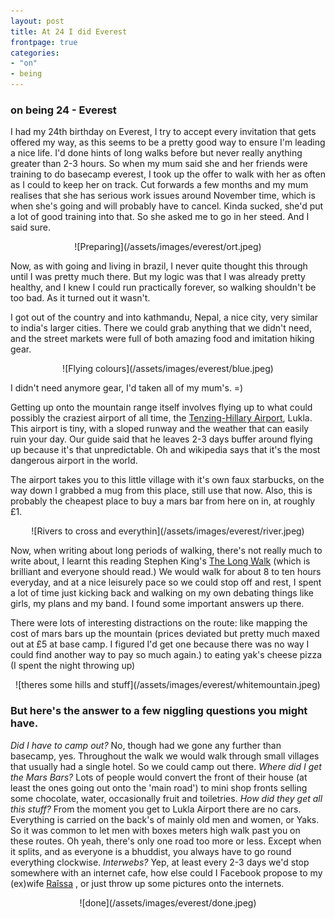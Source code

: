 ```yaml
---
layout: post
title: At 24 I did Everest
frontpage: true
categories:
- "on"
- being
---
```


### on being 24 - Everest

I had my 24th birthday on Everest, I try to accept every invitation that gets offered my way, as this seems to be a pretty good way to ensure I'm leading a nice life. I'd done hints of long walks before but never really anything greater than 2-3 hours. So when my mum said she and her friends were training to do basecamp everest, I took up the offer to walk with her as often as I could to keep her on track. Cut forwards a few months and my mum realises that she has serious work issues around November time, which is when she's going and will probably have to cancel. Kinda sucked, she'd put a lot of good training into that. So she asked me to go in her steed. And I said sure.

<center>
![Preparing](/assets/images/everest/ort.jpeg)
</center>

Now, as with going and living in brazil, I never quite thought this through until I was pretty much there. But my logic was that I was already pretty healthy, and I knew I could run practically forever, so walking shouldn't be too bad. As it turned out it wasn't.

I got out of the country and into kathmandu, Nepal, a nice city, very similar to india's larger cities. There we could grab anything that we didn't need, and the street markets were full of both amazing food and imitation hiking gear. 

<center>
![Flying colours](/assets/images/everest/blue.jpeg)
</center>

I didn't need anymore gear, I'd taken all of my mum's. =)

Getting up onto the mountain range itself involves flying up to what could possibly the craziest airport of all time, the [Tenzing-Hillary Airport](http://en.wikipedia.org/wiki/Tenzing-Hillary_Airport), Lukla. This airport is tiny, with a sloped runway and the weather that can easily ruin your day. Our guide said that he leaves 2-3 days buffer around flying up because it's that unpredictable. Oh and wikipedia says that it's the most dangerous airport in the world.

The airport takes you to this little village with it's own faux starbucks, on the way down I grabbed a mug from this place, still use that now. Also, this is probably the cheapest place to buy a mars bar from here on in, at roughly £1.

<center>
![Rivers to cross and everythin](/assets/images/everest/river.jpeg)
</center>

Now, when writing about long periods of walking, there's not really much to write about, I learnt this reading Stephen King's [The Long Walk](http://en.wikipedia.org/wiki/The_Long_Walk) (which is brilliant and everyone should read.) We would walk for about 8 to ten hours everyday, and at a nice leisurely pace so we could stop off and rest, I spent a lot of time just kicking back and walking on my own debating things like girls, my plans and my band. I found some important answers up there. 

There were lots of interesting distractions on the route: like mapping the cost of mars bars up the mountain (prices deviated but pretty much maxed out at £5 at base camp. I figured I'd get one because there was no way I could find another way to pay so much again.) to eating yak's cheese pizza (I spent the night throwing up) 

<center>
![theres some hills and stuff](/assets/images/everest/whitemountain.jpeg)
</center>

### But here's the answer to a few niggling questions you might have. 

*Did I have to camp out?* No, though had we gone any further than basecamp, yes. Throughout the walk we would walk through small villages that usually had a single hotel. So we could camp out there.
*Where did I get the Mars Bars?* Lots of people would convert the front of their house (at least the ones going out onto the 'main road') to mini shop fronts selling some chocolate, water, occasionally fruit and toiletries. 
*How did they get all this stuff?* From the moment you get to Lukla Airport there are no cars. Everything is carried on the back's of mainly old men and women, or Yaks. So it was common to let men with boxes meters high walk past you on these routes. Oh yeah, there's only one road too more or less. Except when it splits, and as everyone is a bhuddist, you always have to go round everything clockwise.
*Interwebs?* Yep, at least every 2-3 days we'd stop somewhere with an internet cafe, how else could I Facebook propose to my (ex)wife [Raîssa](http://www.facebook.com/profile.php?id=606814337) , or just throw up some pictures onto the internets.

<center>
![done](/assets/images/everest/done.jpeg)
</center>
